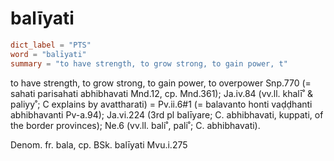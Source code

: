 # balīyati

``` toml
dict_label = "PTS"
word = "balīyati"
summary = "to have strength, to grow strong, to gain power, t"
```

to have strength, to grow strong, to gain power, to overpower Snp.770 (= sahati parisahati abhibhavati Mnd.12, cp. Mnd.361); Ja.iv.84 (vv.ll. khalī˚ & paliyy˚; C explains by avattharati) = Pv.ii.6#1 (= balavanto honti vaḍḍhanti abhibhavanti Pv\-a.94); Ja.vi.224 (3rd pl balīyare; C. abhibhavati, kuppati, of the border provinces); Ne.6 (vv.ll. bali˚, pali˚; C. abhibhavati).

Denom. fr. bala, cp. BSk. balīyati Mvu.i.275


